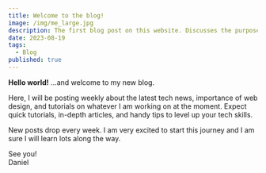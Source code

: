 ```yaml
---
title: Welcome to the blog!
image: /img/me_large.jpg
description: The first blog post on this website. Discusses the purpose of this blog and my posting schedule that I will (hopefully) stick to.
date: 2023-08-19
tags:
  - Blog
published: true
---
```


**Hello world!** ...and welcome to my new blog.

Here, I will be posting weekly about the latest tech news, importance of web design, and tutorials on whatever I am working on at the moment. Expect quick tutorials, in-depth articles, and handy tips to level up your tech skills.

New posts drop every week. I am very excited to start this journey and I am sure I will learn lots along the way.

See you!<br/>
Daniel
